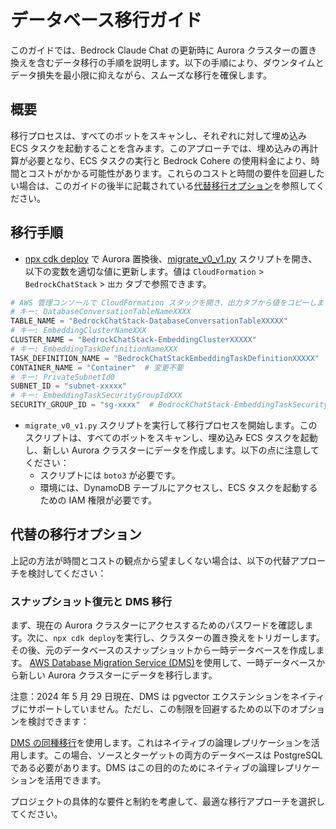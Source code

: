 # データベース移行ガイド

このガイドでは、Bedrock Claude Chat の更新時に Aurora クラスターの置き換えを含むデータ移行の手順を説明します。以下の手順により、ダウンタイムとデータ損失を最小限に抑えながら、スムーズな移行を確保します。

## 概要

移行プロセスは、すべてのボットをスキャンし、それぞれに対して埋め込み ECS タスクを起動することを含みます。このアプローチでは、埋め込みの再計算が必要となり、ECS タスクの実行と Bedrock Cohere の使用料金により、時間とコストがかかる可能性があります。これらのコストと時間の要件を回避したい場合は、このガイドの後半に記載されている[代替移行オプション](#alternative-migration-options)を参照してください。

## 移行手順

- [npx cdk deploy](../README.md#deploy-using-cdk) で Aurora 置換後、[migrate_v0_v1.py](./migrate_v0_v1.py) スクリプトを開き、以下の変数を適切な値に更新します。値は `CloudFormation` > `BedrockChatStack` > `出力` タブで参照できます。

```py
# AWS 管理コンソールで CloudFormation スタックを開き、出力タブから値をコピーします。
# キー: DatabaseConversationTableNameXXXX
TABLE_NAME = "BedrockChatStack-DatabaseConversationTableXXXXX"
# キー: EmbeddingClusterNameXXX
CLUSTER_NAME = "BedrockChatStack-EmbeddingClusterXXXXX"
# キー: EmbeddingTaskDefinitionNameXXX
TASK_DEFINITION_NAME = "BedrockChatStackEmbeddingTaskDefinitionXXXXX"
CONTAINER_NAME = "Container"  # 変更不要
# キー: PrivateSubnetId0
SUBNET_ID = "subnet-xxxxx"
# キー: EmbeddingTaskSecurityGroupIdXXX
SECURITY_GROUP_ID = "sg-xxxx"  # BedrockChatStack-EmbeddingTaskSecurityGroupXXXXX
```

- `migrate_v0_v1.py` スクリプトを実行して移行プロセスを開始します。このスクリプトは、すべてのボットをスキャンし、埋め込み ECS タスクを起動し、新しい Aurora クラスターにデータを作成します。以下の点に注意してください：
  - スクリプトには `boto3` が必要です。
  - 環境には、DynamoDB テーブルにアクセスし、ECS タスクを起動するための IAM 権限が必要です。

## 代替の移行オプション

上記の方法が時間とコストの観点から望ましくない場合は、以下の代替アプローチを検討してください：

### スナップショット復元と DMS 移行

まず、現在の Aurora クラスターにアクセスするためのパスワードを確認します。次に、`npx cdk deploy`を実行し、クラスターの置き換えをトリガーします。その後、元のデータベースのスナップショットから一時データベースを作成します。
[AWS Database Migration Service (DMS)](https://aws.amazon.com/dms/)を使用して、一時データベースから新しい Aurora クラスターにデータを移行します。

注意：2024 年 5 月 29 日現在、DMS は pgvector エクステンションをネイティブにサポートしていません。ただし、この制限を回避するための以下のオプションを検討できます：

[DMS の同種移行](https://docs.aws.amazon.com/dms/latest/userguide/dm-migrating-data.html)を使用します。これはネイティブの論理レプリケーションを活用します。この場合、ソースとターゲットの両方のデータベースは PostgreSQL である必要があります。DMS はこの目的のためにネイティブの論理レプリケーションを活用できます。

プロジェクトの具体的な要件と制約を考慮して、最適な移行アプローチを選択してください。
